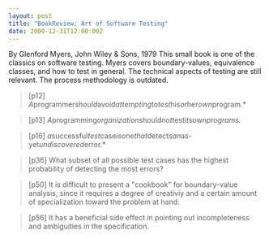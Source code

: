 ```yaml
---
layout: post
title: "BookReview: Art of Software Testing"
date: 2000-12-31T12:00:00Z
---
```

By Glenford Myers, John Wiley & Sons, 1979
 This small book is one of the classics on software testing.
Myers covers boundary-values, equivalence classes, and how to test in
general.  The technical aspects of testing are still relevant.  The
process methodology is outdated.


> [p12] *A*programmer*should*avoid*attempting*to*test*his*or*her*own*program.*



> [p13] *A*programming*organization*should*not*test*its*own*programs.*



> [p16] *a*successful*test*case*is*one*that*detects*an*as-yet*undiscovered*error.*



> [p36] What subset of all possible test cases has the highest probability of
> detecting the most errors?



> [p50] It is difficult to present a "cookbook" for boundary-value
> analysis, since it requires a degree of creativiy and a certain amount
> of specialization toward the problem at hand.



> [p56] It has a beneficial side effect in pointing out incompleteness
> and ambiguities in the specification.
> 



